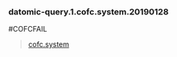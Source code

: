 ### datomic-query.1.cofc.system.20190128 

#COFCFAIL

> [cofc.system](https://github.com/sergeiudris/cofc.system)
